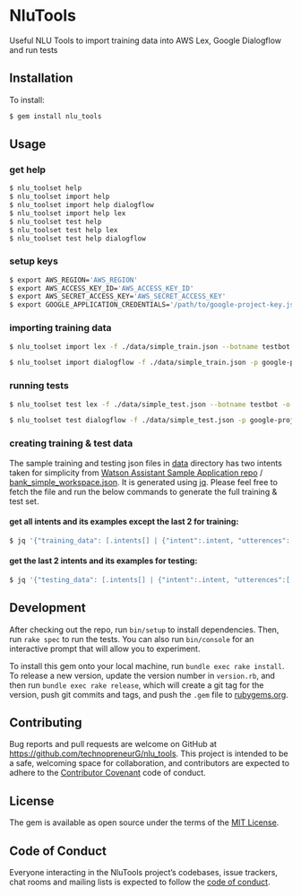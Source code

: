 # NluTools

Useful NLU Tools to import training data into AWS Lex, Google Dialogflow and run tests

## Installation

To install:
```bash
$ gem install nlu_tools
```

## Usage

### get help
```bash
$ nlu_toolset help
$ nlu_toolset import help
$ nlu_toolset import help dialogflow
$ nlu_toolset import help lex
$ nlu_toolset test help
$ nlu_toolset test help lex
$ nlu_toolset test help dialogflow
```


### setup keys
```bash
$ export AWS_REGION='AWS_REGION'
$ export AWS_ACCESS_KEY_ID='AWS_ACCESS_KEY_ID'
$ export AWS_SECRET_ACCESS_KEY='AWS_SECRET_ACCESS_KEY'
$ export GOOGLE_APPLICATION_CREDENTIALS='/path/to/google-project-key.json'

```

### importing training data
```bash
$ nlu_toolset import lex -f ./data/simple_train.json --botname testbot

$ nlu_toolset import dialogflow -f ./data/simple_train.json -p google-project-id
```

### running tests
```bash
$ nlu_toolset test lex -f ./data/simple_test.json --botname testbot -o output_l.csv -t summary

$ nlu_toolset test dialogflow -f ./data/simple_test.json -p google-project-id -o output_d.csv
```

### creating training & test data
The sample training and testing json files in [data](data) directory has two intents taken for simplicity from [Watson Assistant Sample Application repo](https://github.com/watson-developer-cloud/assistant-simple/) / [bank_simple_workspace.json](https://github.com/watson-developer-cloud/assistant-simple/blob/master/training/bank_simple_workspace.json). It is generated using [jq](https://stedolan.github.io/jq/). Please feel free to fetch the file and run the below commands to generate the full training & test set.

#### get all intents and its examples except the last 2 for training:
```bash
$ jq '{"training_data": [.intents[] | {"intent":.intent, "utterences":[.examples[].text] | .[:-2]}]}' data/bank_simple_workspace.json > ./data/simple_train.json
```

#### get the last 2 intents and its examples for testing:
```bash
$ jq '{"testing_data": [.intents[] | {"intent":.intent, "utterences":[.examples[].text] | .[-2:]}]}' data/bank_simple_workspace.json > ./data/simple_test.json
```

## Development

After checking out the repo, run `bin/setup` to install dependencies. Then, run `rake spec` to run the tests. You can also run `bin/console` for an interactive prompt that will allow you to experiment.

To install this gem onto your local machine, run `bundle exec rake install`. To release a new version, update the version number in `version.rb`, and then run `bundle exec rake release`, which will create a git tag for the version, push git commits and tags, and push the `.gem` file to [rubygems.org](https://rubygems.org).

## Contributing

Bug reports and pull requests are welcome on GitHub at https://github.com/technopreneurG/nlu_tools. This project is intended to be a safe, welcoming space for collaboration, and contributors are expected to adhere to the [Contributor Covenant](http://contributor-covenant.org) code of conduct.

## License

The gem is available as open source under the terms of the [MIT License](https://opensource.org/licenses/MIT).

## Code of Conduct

Everyone interacting in the NluTools project’s codebases, issue trackers, chat rooms and mailing lists is expected to follow the [code of conduct](https://github.com/technopreneurG/nlu_tools/blob/master/CODE_OF_CONDUCT.md).
